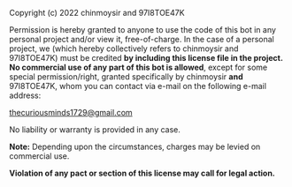 Copyright (c) 2022 chinmoysir and 97I8TOE47K

Permission is hereby granted to anyone to use the code of this bot in any personal project and/or view it, free-of-charge. In the case of a personal project, we (which hereby collectively refers to chinmoysir and 97I8TOE47K) must be credited **by including this license file in the project.** **No commercial use of any part of this bot is allowed**, except for some special permission/right, granted specifically by chinmoysir **and** 97I8TOE47K, whom you can contact via e-mail on the following e-mail address:

thecuriousminds1729@gmail.com

No liability or warranty is provided in any case.



**Note:** Depending upon the circumstances, charges may be levied on commercial use.

**Violation of any pact or section of this license may call for legal action.**
